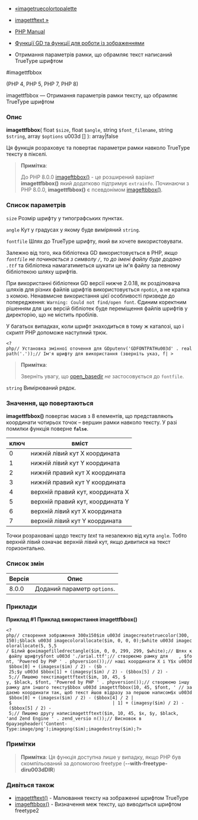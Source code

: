 - [«imagetruecolortopalette](function.imagetruecolortopalette.md)
- [imagettftext »](function.imagettftext.md)

- [PHP Manual](index.md)
- [Функції GD та функції для роботи із зображеннями](ref.image.md)
- Отримання параметрів рамки, що обрамляє текст написаний TrueType
шрифтом

#imagettfbbox

(PHP 4, PHP 5, PHP 7, PHP 8)

imagettfbbox — Отримання параметрів рамки тексту, що обрамляє
TrueType шрифтом

### Опис

**imagettfbbox**(
float `$size`,
float `$angle`,
string `$font_filename`,
string `$string`,
array `$options` u003d []
): array\|false

Ця функція розраховує та повертає параметри рамки навколо TrueType
тексту в пікселі.

> **Примітка**:
>
> До PHP 8.0.0 [imageftbbox()](function.imageftbbox.md) - це
> розширений варіант **imagettfbbox()** який додатково
> підтримує `extrainfo`. Починаючи з PHP 8.0.0, **imagettfbbox()**
> є псевдонімом [imageftbbox()](function.imageftbbox.md).

### Список параметрів

`size`
Розмір шрифту у типографських пунктах.

`angle`
Кут у градусах у якому буде виміряний `string`.

`fontfile`
Шлях до TrueType шрифту, який ви хочете використовувати.

Залежно від того, яка бібліотека GD використовується в PHP, *якщо
`fontfile` не починається з символу `/`, то до імені файлу буде додано
`.ttf`* та бібліотека намагатиметься шукати це ім'я файлу за
певному бібліотекою шляху шрифтів.

При використанні бібліотеки GD версії нижче 2.0.18, як
розділювача шляхів для різних файлів шрифтів використовується `пробіл`, а не
крапка з комою. Ненавмисне використання цієї особливості
призведе до попередження: `Warning: Could not find/open font`.
Єдиним коректним рішенням для цих версій бібліотек буде
переміщення файлів шрифтів у директорію, що не містить пробілів.

У багатьох випадках, коли шрифт знаходиться в тому ж каталозі, що і скрипт
PHP допоможе наступний трюк.

` <?php// Установка змінної оточення для GDputenv('GDFONTPATHu003d' . realpath('.'));// Ім'я шрифту для використання (зверніть указ, f| > `

> **Примітка**:
>
> Зверніть увагу, що [open_basedir](ini.core.md#ini.open-basedir)
> *не* застосовується до `fontfile`.

`string`
Вимірюваний рядок.

### Значення, що повертаються

**imagettfbbox()** повертає масив з 8 елементів, що представляють
координати чотирьох точок – вершин рамки навколо тексту. У разі помилки
функція поверне **`false`**.

| ключ | вміст                            |
|------|----------------------------------|
| 0    | нижній лівий кут X координата    |
| 1    | нижній лівий кут Y координата    |
| 2    | нижній правий кут X координата   |
| 3    | нижній правий кут Y координата   |
| 4    | верхній правий кут, координата X |
| 5    | верхній правий кут, координата Y |
| 6    | верхній лівий кут X координата   |
| 7    | верхній лівий кут Y координата   |

Точки розраховані щодо тексту *text* та незалежно від кута
`angle`. Тобто верхній лівий означає верхній лівий кут, якщо
дивитися на текст горизонтально.

### Список змін

| Версія | Опис                        |
| ------ | --------------------------- |
| 8.0.0  | Доданий параметр `options`. |

### Приклади

**Приклад #1 Приклад використання **imagettfbbox()****

`<?php// створення зображення 300x150$im u003d imagecreatetruecolor(300, 150);$black u003d imagecolorallocate($im, 0, 0, 0);$white u003d imagecolorallocate(5, 5,5 / Білий фонimagefilledrectangle($im, 0, 0, 299, 299, $white);// Шлях к файлу шрифту$font u003d './arial.ttf';// створюємо рамку для    , $font, 'Powered by PHP ' . phpversion());// наші координати X і Y$x u003d $bbox[0] + (imagesx($im) / 2) - ($b - 25;$y u003d $bbox[1] + (imagesy($im) / 2) - ($bbox[5] / 2) - 5;// Пишемо текстimagettftext($im, 10, 45, $ y, $black, $font, 'Powered by PHP ' . phpversion());// створюємо іншу рамку для іншого тексту$bbox u003d imagettfbbox(10, 45, $font, ' // задаємо координати так, щоб текст йшов відразу за першою написом$x u003d $bbox[0] + (imagesx($im) / 2) - ($bbox[4] / 2 | $                                      | 1] + (imagesy($im) / 2) - ($bbox[5] / 2) - 5;// Пишемо другу написimagettftext($im, 10, 45, $x, $y, $black, 'and Zend Engine ' . zend_versio n());// Висновок в браузерheader('Content-Type:image/png');imagepng($im);imagedestroy($im);?> `

### Примітки

> **Примітка**: Ця функція доступна лише у випадку, якщо PHP був
> скомпільований за допомогою freetype (**--with-freetype-diru003dDIR**)

### Дивіться також

- [imagettftext()](function.imagettftext.md) - Малювання тексту на
зображенні шрифтом TrueType
- [imageftbbox()](function.imageftbbox.md) - Визначення меж
тексту, що виводиться шрифтом freetype2

